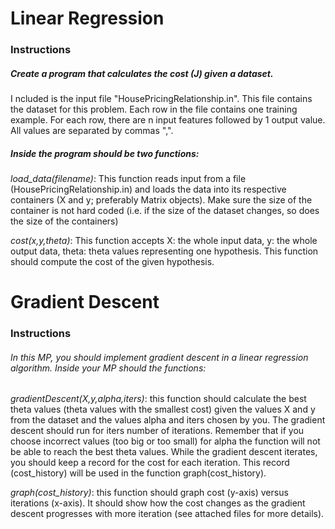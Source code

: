 # Linear Regression

### Instructions

##### Create a program that calculates the cost (J) given a dataset.
I
ncluded is the input file "HousePricingRelationship.in". This file contains the dataset for this problem. Each row in the file contains one training example. For each row, there are n input features followed by 1 output value. All values are separated by commas ",".

##### Inside the program should be two functions:

*load_data(filename)*: This function reads input from a file (HousePricingRelationship.in) and loads the data into its respective containers (X and y; preferably Matrix objects). Make sure the size of the container is not hard coded (i.e. if the size of the dataset changes, so does the size of the containers)

*cost(x,y,theta)*: This function accepts X: the whole input data, y: the whole output data, theta: theta values representing one hypothesis. This function should compute the cost of the given hypothesis.

# Gradient Descent

### Instructions

###### In this MP, you should implement gradient descent in a linear regression algorithm. Inside your MP should the functions:

*gradientDescent(X,y,alpha,iters)*: this function should calculate the best theta values (theta values with the smallest cost) given the values X and y from the dataset and the values alpha and iters chosen by you. The gradient descent should run for iters number of iterations. Remember that if you choose incorrect values (too big or too small) for alpha the function will not be able to reach the best theta values. While the gradient descent iterates, you should keep a record for the cost for each iteration. This record (cost_history) will be used in the function graph(cost_history).

*graph(cost_history)*: this function should graph cost (y-axis) versus iterations (x-axis). It should show how the cost changes as the gradient descent progresses with more iteration (see attached files for more details).